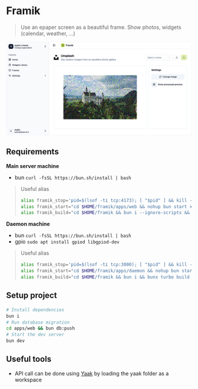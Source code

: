 # Framik
> Use an epaper screen as a beautiful frame. Show photos, widgets (calendar, weather, ...)

![Framik logo](./assets/repo_thumbnail.png)

## Requirements

**Main server machine**

- bun `curl -fsSL https://bun.sh/install | bash`

> Useful alias
> ```sh
> alias framik_stop='pid=$(lsof -ti tcp:4173); [ "$pid" ] && kill -9 "$pid" || echo "Nothing to kill on port 4173"'
> alias framik_start="cd $HOME/framik/apps/web && nohup bun start > "logs/log_$(date +%Y%m%d_%H%M%S).log" 2>&1 &"
> alias framik_build="cd $HOME/framik && bun i --ignore-scripts && bunx turbo build --filter@framik/web --force"
> ```

**Daemon machine**

- bun `curl -fsSL https://bun.sh/install | bash`
- gpio `sudo apt install gpiod libgpiod-dev`

> Useful alias
> ```sh
> alias framik_stop='pid=$(lsof -ti tcp:3000); [ "$pid" ] && kill -9 "$pid" || echo "Nothing to kill on port 3000"'
> alias framik_start="cd $HOME/framik/apps/daemon && nohup bun start > "logs/log_$(date +%Y%m%d_%H%M%S).log" 2>&1 &"
> alias framik_build="cd $HOME/framik && bun i && bunx turbo build --filter@framik/daemon --force"
> ```

## Setup project
```bash
# Install dependencies
bun i
# Run database migration
cd apps/web && bun db:push
# Start the dev server
bun dev
```

## Useful tools
- API call can be done using [Yaak](https://yaak.app/) by loading the yaak folder as a workspace
